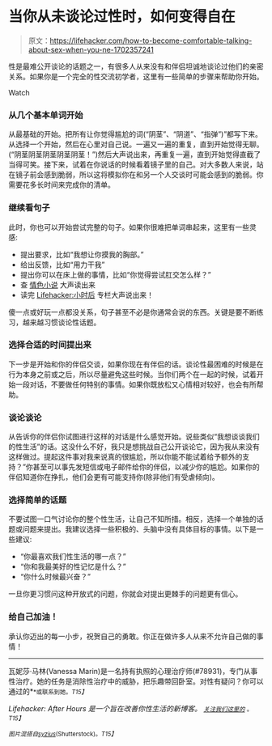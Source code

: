 # 当你从未谈论过性时，如何变得自在

> 原文：<https://lifehacker.com/how-to-become-comfortable-talking-about-sex-when-you-ne-1702357241>

性是最难公开谈论的话题之一，有很多人从来没有和伴侣坦诚地谈论过他们的亲密关系。如果你是一个完全的性交流初学者，这里有一些简单的步骤来帮助你开始。

Watch

### 从几个基本单词开始

从最基础的开始。把所有让你觉得尴尬的词(“阴茎”、“阴道”、“指弹”)”都写下来。从选择一个开始，然后在心里对自己说。一遍又一遍的重复，直到开始觉得无聊。(“阴茎阴茎阴茎阴茎阴茎！”)然后大声说出来，再重复一遍，直到开始觉得直截了当得可笑。接下来，试着在你说话的时候看着镜子里的自己。对大多数人来说，站在镜子前会感到脆弱，所以这将模拟你在和另一个人交谈时可能会感到的脆弱。你需要花多长时间来完成你的清单。

### 继续看句子

此时，你也可以开始尝试完整的句子。如果你很难把单词串起来，这里有一些灵感:

*   提出要求，比如“我想让你摸我的胸部。”
*   给出反馈，比如“用力干我”
*   提出你可以在床上做的事情，比如“你觉得尝试肛交怎么样？”
*   查 [情色小说](https://www.lelo.com/blog/erotic-fantasies/) 大声读出来
*   读完 [Lifehacker:小时后](http://afterhours.lifehacker.com/) 专栏大声说出来！

傻一点或好玩一点都没关系，句子甚至不必是你通常会说的东西。关键是要不断练习，越来越习惯谈论性话题。

### 选择合适的时间提出来

下一步是开始和你的伴侣交谈，如果你现在有伴侣的话。谈论性最困难的时候是在行为本身之前或之后，所以尽量避免这些时候。当你们两个在一起的时候，试着开始一段对话，不要做任何特别的事情。如果你既放松又心情相对较好，也会有所帮助。

### 谈论谈论

从告诉你的伴侣你试图进行这样的对话是什么感觉开始。说些类似“我想谈谈我们的性生活”的话。这没什么不好，我只是想挑战自己公开谈论它，因为我从来没有这样做过。提起这件事对我来说真的很尴尬，所以你能不能试着给予额外的支持？”你甚至可以事先发短信或电子邮件给你的伴侣，以减少你的尴尬。如果你的伴侣知道你在挣扎，他们会更有可能支持你(除非他们有受虐倾向)。

### 选择简单的话题

不要试图一口气讨论你的整个性生活，让自己不知所措。相反，选择一个单独的话题或问题来提出。我建议选择一些积极的、头脑中没有具体目标的事情。以下是一些建议:

*   “你最喜欢我们性生活的哪一点？”
*   “你和我最美好的性记忆是什么？”
*   “你什么时候最兴奋？”

一旦你更习惯问这种开放式的问题，你就会对提出更棘手的问题更有信心。

### 给自己加油！

承认你迈出的每一小步，祝贺自己的勇敢。你正在做许多人从来不允许自己做的事情！

* * *

瓦妮莎·马林(Vanessa Marin)是一名持有执照的心理治疗师(#78931)，专门从事性治疗。她的任务是消除性治疗中的威胁，把乐趣带回卧室。对性有疑问？你可以通过的[<small></small>](mailto:Vanessa.Marin@Lifehacker.com)*<small>*或联系到她。*T15】</small>*

*Lifehacker: After Hours 是一个旨在改善你性生活的新博客。 [<small>*关注我们这里的*</small>](https://twitter.com/LHAfterHours) <small>*。*T15】</small>*

*<small>*图片混搭自*</small>[<small>*syzius*</small>](http://www.shutterstock.com/pic-24248590/stock-photo-passionate-woman-s-lips-with-talk-bubble-and-space-for-your-text-rastered-image-vector-format-in.html?src=so_76V0Ai-uTcEN13qAGzQ-5-0)<small>*(Shutterstock)。*T15】</small>*